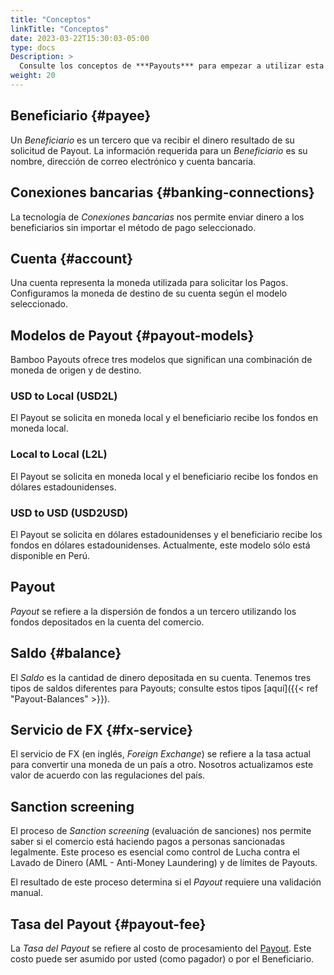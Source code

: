 ```yaml
---
title: "Conceptos"
linkTitle: "Conceptos"
date: 2023-03-22T15:30:03-05:00
type: docs
Description: >
  Consulte los conceptos de ***Payouts*** para empezar a utilizar esta función ¡fácilmente!.
weight: 20
---
```


## Beneficiario {#payee}
Un _Beneficiario_ es un tercero que va recibir el dinero resultado de su solicitud de Payout. La información requerida para un _Beneficiario_ es su nombre, dirección de correo electrónico y cuenta bancaria.

## Conexiones bancarias {#banking-connections}
La tecnología de _Conexiones bancarias_ nos permite enviar dinero a los beneficiarios sin importar el método de pago seleccionado.

## Cuenta {#account}
Una cuenta representa la moneda utilizada para solicitar los Pagos. Configuramos la moneda de destino de su cuenta según el modelo seleccionado.

## Modelos de Payout {#payout-models}
Bamboo Payouts ofrece tres modelos que significan una combinación de moneda de origen y de destino.

### USD to Local (USD2L)
El Payout se solicita en moneda local y el beneficiario recibe los fondos en moneda local.

### Local to Local (L2L)
El Payout se solicita en moneda local y el beneficiario recibe los fondos en dólares estadounidenses.

### USD to USD (USD2USD)
El Payout se solicita en dólares estadounidenses y el beneficiario recibe los fondos en dólares estadounidenses. Actualmente, este modelo sólo está disponible en Perú.

## Payout
_Payout_ se refiere a la dispersión de fondos a un tercero utilizando los fondos depositados en la cuenta del comercio. 

## Saldo {#balance}
El _Saldo_ es la cantidad de dinero depositada en su cuenta. Tenemos tres tipos de saldos diferentes para Payouts; consulte estos tipos [aquí]({{< ref "Payout-Balances" >}}).

## Servicio de FX {#fx-service}
El servicio de FX (en inglés, _Foreign Exchange_) se refiere a la tasa actual para convertir una moneda de un país a otro. Nosotros actualizamos este valor de acuerdo con las regulaciones del país.

## Sanction screening
El proceso de _Sanction screening_ (evaluación de sanciones) nos permite saber si el comercio está haciendo pagos a personas sancionadas legalmente. Este proceso es esencial como control de Lucha contra el Lavado de Dinero (AML - Anti-Money Laundering) y de límites de Payouts.

El resultado de este proceso determina si el _Payout_ requiere una validación manual.

## Tasa del Payout {#payout-fee}
La _Tasa del Payout_ se refiere al costo de procesamiento del [Payout](#payout). Este costo puede ser asumido por usted (como pagador) o por el Beneficiario.

